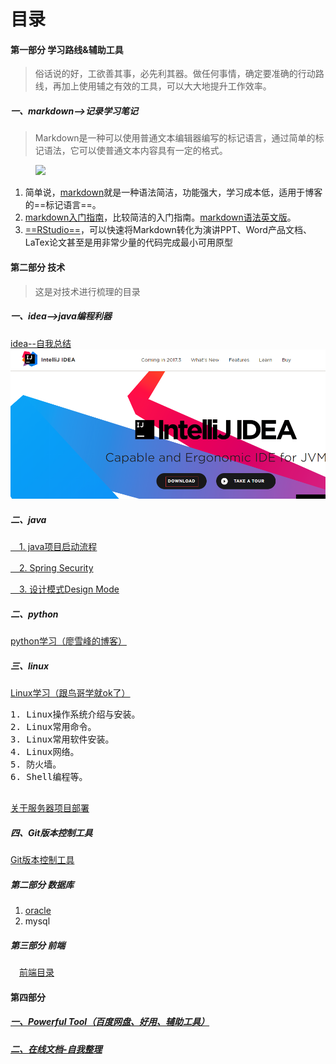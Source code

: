 # 目录
#### 第一部分 学习路线&辅助工具
> 俗话说的好，工欲善其事，必先利其器。做任何事情，确定要准确的行动路线，再加上使用辅之有效的工具，可以大大地提升工作效率。
##### 一、markdown-->记录学习笔记
> Markdown是一种可以使用普通文本编辑器编写的标记语言，通过简单的标记语法，它可以使普通文本内容具有一定的格式。

<html><div style="margin-left:40px">
<img src="https://timgsa.baidu.com/timg?image&quality=80&size=b9999_10000&sec=1511328559316&di=aca1b4fbff63213dec6bca91e91be350&imgtype=0&src=http%3A%2F%2Fwww.cncrk.com%2Fup%2F1409%2F201409090822177261.png"/></div></html>

1. 简单说，[markdown](http://www.appinn.com/markdown/index.html)就是一种语法简洁，功能强大，学习成本低，适用于博客的==标记语言==。
2. [markdown入门指南](http://www.jianshu.com/p/1e402922ee32/)，比较简洁的入门指南。[markdown语法英文版](https://daringfireball.net/projects/markdown/syntax)。
3. [==RStudio==](https://www.rstudio.com/products/rstudio/download/)，可以快速将Markdown转化为演讲PPT、Word产品文档、LaTex论文甚至是用非常少量的代码完成最小可用原型

#### 第二部分 技术
> 这是对技术进行梳理的目录
##### 一、idea-->java编程利器
[idea--自我总结![image](https://github.com/chenjxJava/photos/blob/master/idea/20171121144825.png?raw=true)](https://github.com/chenjxJava/study/blob/master/idea/idea--%E8%87%AA%E6%88%91%E6%80%BB%E7%BB%93.md)

##### 二、java
[　1. java项目启动流程](https://github.com/chenjxJava/study/blob/master/Experience/md/java/%E9%A1%B9%E7%9B%AE%E5%90%AF%E5%8A%A8%E6%B5%81%E7%A8%8B.md)　

[　2. Spring Security](https://github.com/chenjxJava/study/blob/master/Experience/md/java/Spring-Security.md)

[　3. 设计模式Design Mode](https://github.com/chenjxJava/study/blob/master/Experience/md/DesignMode/Design%20Mode.md)


##### 二、python
[python学习（廖雪峰的博客）](https://www.liaoxuefeng.com/wiki/0014316089557264a6b348958f449949df42a6d3a2e542c000)

##### 三、linux
[Linux学习（跟鸟哥学就ok了）](http://linux.vbird.org/linux_basic/)
<pre>
1. Linux操作系统介绍与安装。
2. Linux常用命令。
3. Linux常用软件安装。
4. Linux网络。
5. 防火墙。
6. Shell编程等。

</pre>

[关于服务器项目部署](https://github.com/chenjxJava/study/blob/master/Experience/md/deploy/deploy.md)


##### 四、Git版本控制工具
[Git版本控制工具](https://github.com/chenjxJava/study/blob/master/Experience/md/Git%E7%89%88%E6%9C%AC%E6%8E%A7%E5%88%B6%E5%B7%A5%E5%85%B7.md)
##### 第二部分 数据库
1. [oracle](https://github.com/chenjxJava/study/blob/master/Experience/md/db/oracle.md)
2. mysql

##### 第三部分 前端
　[前端目录](https://github.com/chenjxJava/study/blob/master/%E5%89%8D%E7%AB%AF/%E5%89%8D%E7%AB%AF%E7%9B%AE%E5%BD%95.md)
 
#### 第四部分 
##### [一、Powerful Tool（百度网盘、好用、辅助工具）](https://github.com/chenjxJava/study/blob/master/Experience/md/Powerful%20Tool%EF%BC%88%E7%99%BE%E5%BA%A6%E7%BD%91%E7%9B%98%E3%80%81%E5%A5%BD%E7%94%A8%E3%80%81%E8%BE%85%E5%8A%A9%E5%B7%A5%E5%85%B7%EF%BC%89.md)
##### [二、在线文档-自我整理](https://github.com/chenjxJava/study/blob/master/Experience/md/%E5%9C%A8%E7%BA%BF%E6%96%87%E6%A1%A3.md)

 





